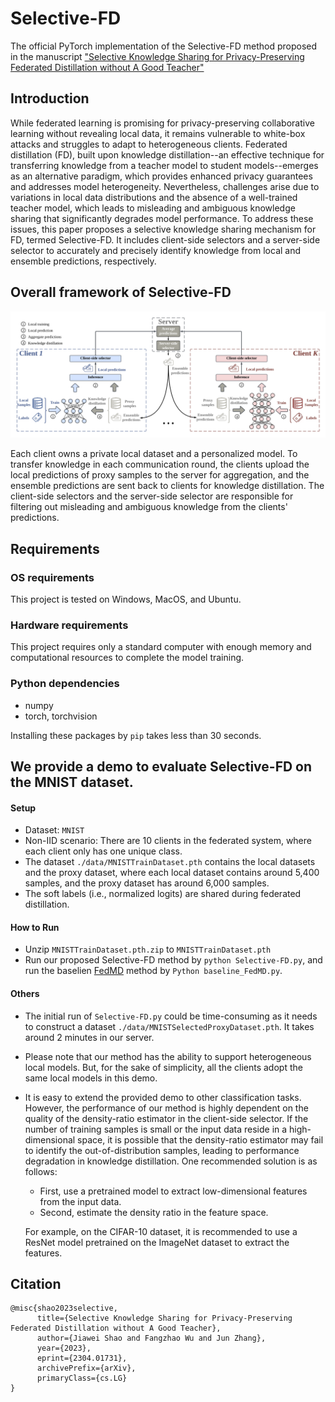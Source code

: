 # Selective-FD

The official PyTorch implementation of the Selective-FD method proposed in the manuscript ["Selective Knowledge Sharing for Privacy-Preserving Federated Distillation without A Good Teacher"](https://arxiv.org/abs/2304.01731)



## Introduction

While federated learning is promising for privacy-preserving collaborative learning without revealing local data, it remains vulnerable to white-box attacks and struggles to adapt to heterogeneous clients. Federated distillation (FD), built upon knowledge distillation--an effective technique for transferring knowledge from a teacher model to student models--emerges as an alternative paradigm, which provides enhanced privacy guarantees and addresses model heterogeneity. Nevertheless, challenges arise due to variations in local data distributions and the absence of a well-trained teacher model, which leads to misleading and ambiguous knowledge sharing that significantly degrades model performance. To address these issues, this paper proposes a selective knowledge sharing mechanism for FD, termed Selective-FD. It includes client-side selectors and a server-side selector to accurately and precisely identify knowledge from local and ensemble predictions, respectively. 

## Overall framework of Selective-FD

![avatar](./img/SelectiveKnowSharing_framework.png)

Each client owns a private local dataset and a personalized model.  To transfer knowledge in each communication round, the clients upload the local predictions of proxy samples to the server for aggregation, and the ensemble predictions are sent back to clients for knowledge distillation. The client-side selectors and the server-side selector are responsible for filtering out misleading and ambiguous knowledge from the clients' predictions.


## Requirements

### OS requirements

This project is tested on Windows, MacOS, and Ubuntu.


### Hardware requirements

This project requires only a standard computer with enough memory and computational resources to complete the model training.


### Python dependencies

- numpy
- torch, torchvision

Installing these packages by `pip` takes less than 30 seconds.


## We provide a demo to evaluate Selective-FD on the MNIST dataset.



#### Setup

- Dataset: `MNIST`
- Non-IID scenario: There are 10 clients in the federated system, where each client only has one unique class.
- The dataset `./data/MNISTTrainDataset.pth` contains the local datasets and the proxy dataset, where each local dataset contains around 5,400 samples, and the proxy dataset has around 6,000 samples.
- The soft labels (i.e., normalized logits) are shared during federated distillation. 

#### How to Run 

- Unzip `MNISTTrainDataset.pth.zip` to `MNISTTrainDataset.pth`
- Run our proposed Selective-FD method by `python Selective-FD.py`, and run the baselien [FedMD](https://arxiv.org/abs/1910.03581) method by `Python baseline_FedMD.py`.


#### Others


- The initial run of `Selective-FD.py` could be time-consuming as it needs to construct a dataset `./data/MNISTSelectedProxyDataset.pth`. It takes around 2 minutes in our server.
- Please note that our method has the ability to support heterogeneous local models. But, for the sake of simplicity, all the clients adopt the same local models in this demo.

- It is easy to extend the provided demo to other classification tasks. However, the performance of our method is highly dependent on the quality of the density-ratio estimator in the client-side selector. If the number of training samples is small or the input data reside in a high-dimensional space, it is possible that the density-ratio estimator may fail to identify the out-of-distribution samples, leading to performance degradation in knowledge distillation.  One recommended solution is as follows:
	- First, use a pretrained model to extract low-dimensional features from the input data.
	- Second, estimate the density ratio in the feature space.

	For example, on the CIFAR-10 dataset, it is recommended to use a ResNet model pretrained on the ImageNet dataset to extract the features.


## Citation
```
@misc{shao2023selective,
      title={Selective Knowledge Sharing for Privacy-Preserving Federated Distillation without A Good Teacher}, 
      author={Jiawei Shao and Fangzhao Wu and Jun Zhang},
      year={2023},
      eprint={2304.01731},
      archivePrefix={arXiv},
      primaryClass={cs.LG}
}
```
